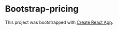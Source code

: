 # Bootstrap-pricing

This project was bootstrapped with [Create React App](https://github.com/facebook/create-react-app).

